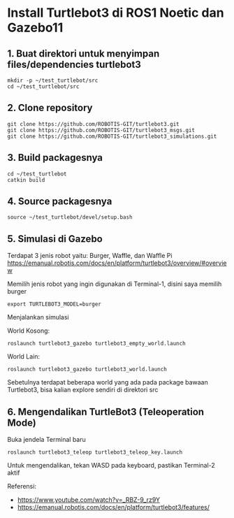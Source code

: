 # Install Turtlebot3 di ROS1 Noetic dan Gazebo11

## 1. Buat direktori untuk menyimpan files/dependencies turtlebot3
```
mkdir -p ~/test_turtlebot/src
cd ~/test_turtlebot/src
```

## 2. Clone repository
```
git clone https://github.com/ROBOTIS-GIT/turtlebot3.git
git clone https://github.com/ROBOTIS-GIT/turtlebot3_msgs.git
git clone https://github.com/ROBOTIS-GIT/turtlebot3_simulations.git
```

## 3. Build packagesnya
```
cd ~/test_turtlebot
catkin build
```

## 4. Source packagesnya
```
source ~/test_turtlebot/devel/setup.bash
```

## 5. Simulasi di Gazebo
Terdapat 3 jenis robot yaitu: Burger, Waffle, dan Waffle Pi
https://emanual.robotis.com/docs/en/platform/turtlebot3/overview/#overview

Memilih jenis robot yang ingin digunakan di Terminal-1, disini saya memilih burger
```
export TURTLEBOT3_MODEL=burger
```

Menjalankan simulasi <br>

World Kosong:
```
roslaunch turtlebot3_gazebo turtlebot3_empty_world.launch 
```

World Lain:
```
roslaunch turtlebot3_gazebo turtlebot3_world.launch 
```

Sebetulnya terdapat beberapa world yang ada pada package bawaan Turtlebot3, bisa kalian explore sendiri di direktori src

## 6. Mengendalikan TurtleBot3 (Teleoperation Mode)

Buka jendela Terminal baru
```
roslaunch turtlebot3_teleop turtlebot3_teleop_key.launch 
```
Untuk mengendalikan, tekan WASD pada keyboard, pastikan Terminal-2 aktif

Referensi:
- https://www.youtube.com/watch?v=_RBZ-9_rz9Y
- https://emanual.robotis.com/docs/en/platform/turtlebot3/features/